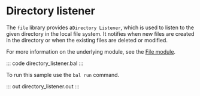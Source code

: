 # Directory listener

The `file` library provides a`Directory Listener`, which is used to listen to the given directory in the local file system.
It notifies when new files are created in the directory or when the existing files are deleted or modified.

For more information on the underlying module, see the [File module](https://docs.central.ballerina.io/ballerina/file/latest/).

::: code directory_listener.bal :::

To run this sample use the `bal run` command.

::: out directory_listener.out :::